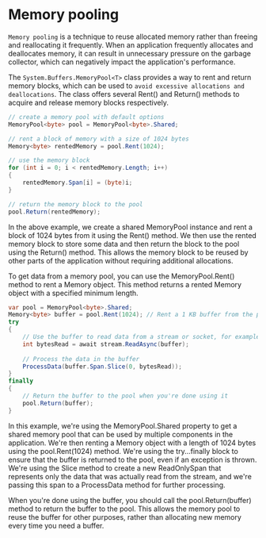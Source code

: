 # Memory pooling
`Memory pooling` is a technique to reuse allocated memory rather than freeing and reallocating it frequently. When an application frequently allocates and deallocates memory, it can result in unnecessary pressure on the garbage collector, which can negatively impact the application's performance.

The `System.Buffers.MemoryPool<T>` class provides a way to rent and return memory blocks, which can be used to `avoid excessive allocations and deallocations`. The class offers several Rent() and Return() methods to acquire and release memory blocks respectively.

```c#
// create a memory pool with default options
MemoryPool<byte> pool = MemoryPool<byte>.Shared;

// rent a block of memory with a size of 1024 bytes
Memory<byte> rentedMemory = pool.Rent(1024);

// use the memory block
for (int i = 0; i < rentedMemory.Length; i++)
{
    rentedMemory.Span[i] = (byte)i;
}

// return the memory block to the pool
pool.Return(rentedMemory);

```

In the above example, we create a shared MemoryPool<byte> instance and rent a block of 1024 bytes from it using the Rent() method. We then use the rented memory block to store some data and then return the block to the pool using the Return() method. This allows the memory block to be reused by other parts of the application without requiring additional allocations.

To get data from a memory pool, you can use the MemoryPool<T>.Rent() method to rent a Memory<T> object. This method returns a rented Memory<T> object with a specified minimum length.
```c#
var pool = MemoryPool<byte>.Shared;
Memory<byte> buffer = pool.Rent(1024); // Rent a 1 KB buffer from the pool
try
{
    // Use the buffer to read data from a stream or socket, for example
    int bytesRead = await stream.ReadAsync(buffer);
    
    // Process the data in the buffer
    ProcessData(buffer.Span.Slice(0, bytesRead));
}
finally
{
    // Return the buffer to the pool when you're done using it
    pool.Return(buffer);
}

```

In this example, we're using the MemoryPool<byte>.Shared property to get a shared memory pool that can be used by multiple components in the application. We're then renting a Memory<byte> object with a length of 1024 bytes using the pool.Rent(1024) method. We're using the try...finally block to ensure that the buffer is returned to the pool, even if an exception is thrown. We're using the Slice method to create a new ReadOnlySpan<T> that represents only the data that was actually read from the stream, and we're passing this span to a ProcessData method for further processing.

When you're done using the buffer, you should call the pool.Return(buffer) method to return the buffer to the pool. This allows the memory pool to reuse the buffer for other purposes, rather than allocating new memory every time you need a buffer.